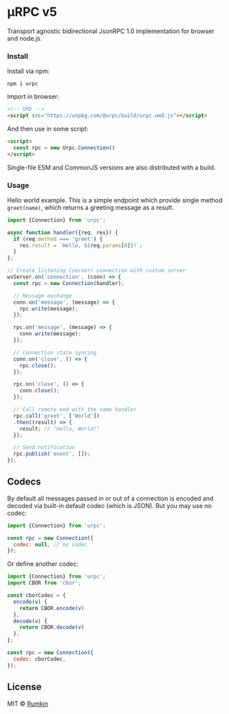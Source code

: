 # μRPC v5

Transport agnostic bidirectional JsonRPC 1.0 implementation for browser and
node.js.

### Install

Install via npm:

```
npm i urpc
```

Import in browser:

```html
<!-- UMD -->
<script src="https://unpkg.com/@urpc/build/urpc.umd.js"></script>
```

And then use in some script:
```html
<script>
  const rpc = new Urpc.Connection()
</script>
```

Single-file ESM and CommonJS versions are also distributed with a
build.

### Usage

Hello world example. This is a simple endpoint which provide single
method `greet(name)`, which returns a greeting message as a result.

```javascript
import {Connection} from 'urpc';

async function handler({req, res}) {
  if (req.method === 'greet') {
    res.result = `Hello, ${req.params[0]}!`;
  }
};

// Create listening (server) connection with custom server
wsServer.on('connection', (conn) => {
  const rpc = new Connection(handler);

  // Message exchange
  conn.on('message', (message) => {
    rpc.write(message);
  });

  rpc.on('message', (message) => {
    conn.write(message);
  });

  // Connection state syncing
  conn.on('close', () => {
    rpc.close();
  });

  rpc.on('close', () => {
    conn.close();
  });

  // Call remote end with the same handler
  rpc.call('greet', ['World'])
  .then((result) => {
    result; // "Hello, World!"
  });

  // Send notification
  rpc.publish('event', []);
});
```

## Codecs

By default all messages passed in or out of a connection is encoded and decoded
via built-in default codec (which is JSON). But you may use no codec:

```js
import {Connection} from 'urpc';

const rpc = new Connection({
  codec: null, // no codec
});
```

Or define another codec:
```js
import {Connection} from 'urpc';
import CBOR from 'cbor';

const cborCodec = {
  encode(v) {
    return CBOR.encode(v)
  },
  decode(v) {
    return CBOR.decode(v)
  },
};

const rpc = new Connection({
  codec: cborCodec,
});
```


## License

MIT © [Rumkin](https://rumk.in)
